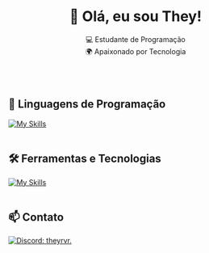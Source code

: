 <h1 align="center">👋 Olá, eu sou They!</h1>

<p align="center">
  💻 Estudante de Programação<br>
  🌍 Apaixonado por Tecnologia
</p><br><br>


## 🚀 Linguagens de Programação
[![My Skills](https://skillicons.dev/icons?i=javascript,typescript,python)](https://skillicons.dev)<br><br>

## 🛠️ Ferramentas e Tecnologias
[![My Skills](https://skillicons.dev/icons?i=vscode,prisma,sequelize,firebase,mongodb,figma,postgresql,mysql,git,cloudflare,discordjs,seyfert)](https://skillicons.dev)<br><br>

## 📫 Contato

[![Discord: theyrvr.](https://img.shields.io/badge/-theyrvr.-blue?style=flat-square&logo=Discord&logoColor=white&link=https://discord.com/users/1264700878770798755)](https://discord.com/users/1264700878770798755)

